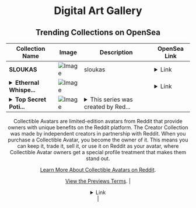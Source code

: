 <div align="center">

# Digital Art Gallery

## Trending Collections on OpenSea

| Collection Name                       | Image                                                                                     | Description                       | OpenSea Link                                                                                          |
|---------------------------------------|-------------------------------------------------------------------------------------------|-----------------------------------|--------------------------------------------------------------------------------------------------------|
| **SLOUKAS** | ![Image](https://i.seadn.io/s/raw/files/1d494501afb17e38cc6ceb6b38cdac22.png?w=500&auto=format?w=200&auto=format) | sloukas | <details><summary>Link</summary>[SLOUKAS](https://opensea.io/collection/sloukas)</details> |
| **<details><summary>Ethernal Whispe...</summary>Ethernal Whispers</details>** | ![Image](https://i.seadn.io/s/raw/files/7d37e82335a5c3617ab4d1c020c7c290.png?w=500&auto=format?w=200&auto=format) |  | <details><summary>Link</summary>[Ethernal Whispers](https://opensea.io/collection/ethernal-whispers)</details> |
| **<details><summary>Top Secret Poti...</summary>Top Secret Potion by Lunnaoe x Reddit Collectible Avatars</details>** | ![Image](https://i.seadn.io/s/raw/files/e124611b1dccdb0a28f5ae1163c8454c.png?w=500&auto=format?w=200&auto=format) | <details><summary>This series was created by Red...</summary>This series was created by Reddit user Lunnaoe as a part of the Collectible Avatars Creator Program. You can [check out the creator's profile on Reddit](https://www.reddit.com/user/lunnaoe/).

Collectible Avatars are limited-edition avatars from Reddit that provide owners with unique benefits on the Reddit platform. The Creator Collection was made by independent creators in partnership with Reddit. When you purchase a Collectible Avatar, you become the owner of it. This means you can keep it, trade it, sell it, or use it on Reddit as your avatar, where Collectible Avatar owners get a special profile treatment that makes them stand out.

[Learn More About Collectible Avatars on Reddit](https://reddithelp.com/hc/en-us/articles/6213835889044).

[View the Previews Terms](https://www.redditinc.com/policies/previews-terms).</details> | <details><summary>Link</summary>[Top Secret Potion by Lunnaoe x Reddit Collectible Avatars](https://opensea.io/collection/top-secret-potion-by-lunnaoe-x-reddit-collectible)</details> |

</div>